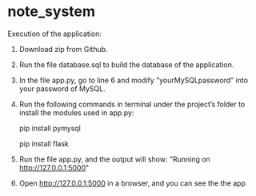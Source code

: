 # note_system

Execution of the application:
1. Download zip from Github.
2. Run the file database.sql to build the database of the application.
3. In the file app.py, go to line 6 and modify ”yourMySQLpassword” into your password of MySQL.
4. Run the following commands in terminal under the project’s folder to install the modules used in app.py:

    pip install pymysql 
    
    pip install flask
    
5. Run the file app.py, and the output will show: "Running on http://127.0.0.1:5000"
6. Open http://127.0.0.1:5000 in a browser, and you can see the the app
